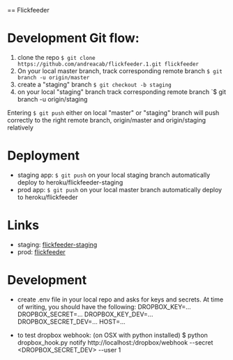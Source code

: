 == Flickfeeder
# Development Git flow: 
1. clone the repo
`$ git clone https://github.com/andreacab/flickfeeder.1.git flickfeeder`
2. On your local master branch, track corresponding remote branch
`$ git branch -u origin/master`
2. create a "staging" branch
`$ git checkout -b staging`
3. on your local "staging" branch track corresponding remote branch
`$ git branch -u origin/staging

Entering `$ git push` either on local "master" or "staging" branch will push correctly to the right remote branch, origin/master and origin/staging relatively

# Deployment
- staging app: `$ git push` on your local staging branch automatically deploy to heroku/flickfeeder-staging 
- prod app: `$ git push` on your local master branch automatically deploy to heroku/flickfeeder 

# Links
- staging: [flickfeeder-staging](flickfeeder-staging.herokuapp.com)
- prod: [flickfeeder](flickfeeder.herokuapp.com)

# Development 
- create .env file in your local repo and asks for keys and secrets. At time of writing, you should have the following:
    DROPBOX_KEY=...
    DROPBOX_SECRET=...
    DROPBOX_KEY_DEV=...
    DROPBOX_SECRET_DEV=...
    HOST=...
    
- to test dropbox webhook: 
(on OSX with python installed)
$ python dropbox_hook.py notify http://localhost:<PORT>/dropbox/webhook --secret <DROPBOX_SECRET_DEV> --user 1
